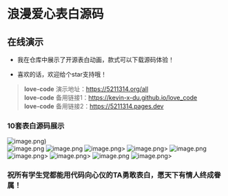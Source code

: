 # 浪漫爱心表白源码

## 在线演示

- 我在仓库中展示了开源表白动画，款式可以下载源码体验！

- 喜欢的话，欢迎给个star支持哦！

> **love-code** 演示地址：https://5211314.org/all  
> **love-code** 备用链接1：https://kevin-x-du.github.io/love_code  
> **love-code** 备用链接2：https://5211314.pages.dev

### 10套表白源码展示
![image.png](https://github.com/Kevin-X-Du/love_code/blob/main/images/1.png))  
![image.png](https://github.com/Kevin-X-Du/love_code/blob/main/images/2.png)  ![image.png](https://github.com/Kevin-X-Du/love_code/blob/main/images/3.png)  ![image.png](https://github.com/Kevin-X-Du/love_code/blob/main/images/4.png)&gt; ![image.png](https://github.com/Kevin-X-Du/love_code/blob/main/images/5.png)&gt;  ![image.png](https://github.com/Kevin-X-Du/love_code/blob/main/images/6.png)  ![image.png](https://github.com/Kevin-X-Du/love_code/blob/main/images/7.png)&gt;  ![image.png](https://github.com/Kevin-X-Du/love_code/blob/main/images/8.png)&gt;  ![image.png](https://github.com/Kevin-X-Du/love_code/blob/main/images/9.png)  ![image.png](https://github.com/Kevin-X-Du/love_code/blob/main/images/10.png)&gt;  
### 祝所有学生党都能用代码向心仪的TA勇敢表白，愿天下有情人终成眷属！
